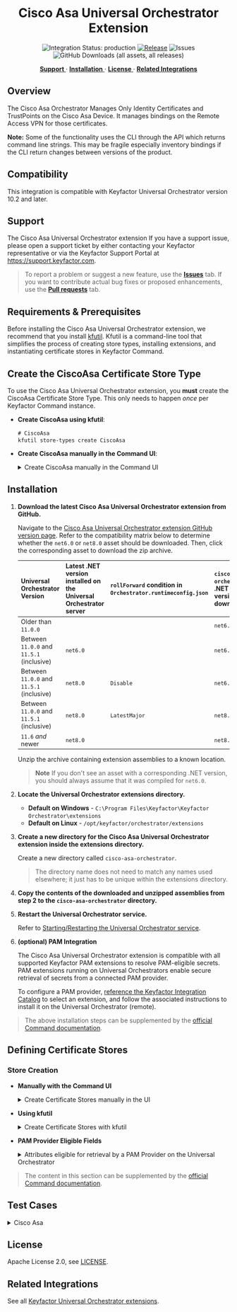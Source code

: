 <h1 align="center" style="border-bottom: none">
    Cisco Asa Universal Orchestrator Extension
</h1>

<p align="center">
  <!-- Badges -->
<img src="https://img.shields.io/badge/integration_status-production-3D1973?style=flat-square" alt="Integration Status: production" />
<a href="https://github.com/Keyfactor/cisco-asa-orchestrator/releases"><img src="https://img.shields.io/github/v/release/Keyfactor/cisco-asa-orchestrator?style=flat-square" alt="Release" /></a>
<img src="https://img.shields.io/github/issues/Keyfactor/cisco-asa-orchestrator?style=flat-square" alt="Issues" />
<img src="https://img.shields.io/github/downloads/Keyfactor/cisco-asa-orchestrator/total?style=flat-square&label=downloads&color=28B905" alt="GitHub Downloads (all assets, all releases)" />
</p>

<p align="center">
  <!-- TOC -->
  <a href="#support">
    <b>Support</b>
  </a>
  ·
  <a href="#installation">
    <b>Installation</b>
  </a>
  ·
  <a href="#license">
    <b>License</b>
  </a>
  ·
  <a href="https://github.com/orgs/Keyfactor/repositories?q=orchestrator">
    <b>Related Integrations</b>
  </a>
</p>

## Overview

The Cisco Asa Orchestrator Manages Only Identity Certificates and TrustPoints on the Cisco Asa Device.  It manages bindings on the Remote Access VPN for those certificates.

**Note:** Some of the functionality uses the CLI through the API which returns command line strings.  This may be fragile especially inventory bindings if the CLI return changes between versions of the product.



## Compatibility

This integration is compatible with Keyfactor Universal Orchestrator version 10.2 and later.

## Support
The Cisco Asa Universal Orchestrator extension If you have a support issue, please open a support ticket by either contacting your Keyfactor representative or via the Keyfactor Support Portal at https://support.keyfactor.com. 
 
> To report a problem or suggest a new feature, use the **[Issues](../../issues)** tab. If you want to contribute actual bug fixes or proposed enhancements, use the **[Pull requests](../../pulls)** tab.

## Requirements & Prerequisites

Before installing the Cisco Asa Universal Orchestrator extension, we recommend that you install [kfutil](https://github.com/Keyfactor/kfutil). Kfutil is a command-line tool that simplifies the process of creating store types, installing extensions, and instantiating certificate stores in Keyfactor Command.



## Create the CiscoAsa Certificate Store Type

To use the Cisco Asa Universal Orchestrator extension, you **must** create the CiscoAsa Certificate Store Type. This only needs to happen _once_ per Keyfactor Command instance.



* **Create CiscoAsa using kfutil**:

    ```shell
    # CiscoAsa
    kfutil store-types create CiscoAsa
    ```

* **Create CiscoAsa manually in the Command UI**:
    <details><summary>Create CiscoAsa manually in the Command UI</summary>

    Create a store type called `CiscoAsa` with the attributes in the tables below:

    #### Basic Tab
    | Attribute | Value | Description |
    | --------- | ----- | ----- |
    | Name | CiscoAsa | Display name for the store type (may be customized) |
    | Short Name | CiscoAsa | Short display name for the store type |
    | Capability | CiscoAsa | Store type name orchestrator will register with. Check the box to allow entry of value |
    | Supports Add | ✅ Checked | Check the box. Indicates that the Store Type supports Management Add |
    | Supports Remove | ✅ Checked | Check the box. Indicates that the Store Type supports Management Remove |
    | Supports Discovery | 🔲 Unchecked |  Indicates that the Store Type supports Discovery |
    | Supports Reenrollment | 🔲 Unchecked |  Indicates that the Store Type supports Reenrollment |
    | Supports Create | 🔲 Unchecked |  Indicates that the Store Type supports store creation |
    | Needs Server | ✅ Checked | Determines if a target server name is required when creating store |
    | Blueprint Allowed | ✅ Checked | Determines if store type may be included in an Orchestrator blueprint |
    | Uses PowerShell | 🔲 Unchecked | Determines if underlying implementation is PowerShell |
    | Requires Store Password | 🔲 Unchecked | Enables users to optionally specify a store password when defining a Certificate Store. |
    | Supports Entry Password | 🔲 Unchecked | Determines if an individual entry within a store can have a password. |

    The Basic tab should look like this:

    ![CiscoAsa Basic Tab](docsource/images/CiscoAsa-basic-store-type-dialog.png)

    #### Advanced Tab
    | Attribute | Value | Description |
    | --------- | ----- | ----- |
    | Supports Custom Alias | Required | Determines if an individual entry within a store can have a custom Alias. |
    | Private Key Handling | Required | This determines if Keyfactor can send the private key associated with a certificate to the store. Required because IIS certificates without private keys would be invalid. |
    | PFX Password Style | Default | 'Default' - PFX password is randomly generated, 'Custom' - PFX password may be specified when the enrollment job is created (Requires the Allow Custom Password application setting to be enabled.) |

    The Advanced tab should look like this:

    ![CiscoAsa Advanced Tab](docsource/images/CiscoAsa-advanced-store-type-dialog.png)

    > For Keyfactor **Command versions 24.4 and later**, a Certificate Format dropdown is available with PFX and PEM options. Ensure that **PFX** is selected, as this determines the format of new and renewed certificates sent to the Orchestrator during a Management job. Currently, all Keyfactor-supported Orchestrator extensions support only PFX.

    #### Custom Fields Tab
    Custom fields operate at the certificate store level and are used to control how the orchestrator connects to the remote target server containing the certificate store to be managed. The following custom fields should be added to the store type:

    | Name | Display Name | Description | Type | Default Value/Options | Required |
    | ---- | ------------ | ---- | --------------------- | -------- | ----------- |
    | CommitToDisk | Commit To Disk | This controls if you will write to the disk or memory on the device when adding or removing certificates. | Bool | false | ✅ Checked |
    | ServerUsername | Server Username | The username to log into the target server (This field is automatically created). Check the No Value Checkbox when using GMSA Accounts. | Secret |  | 🔲 Unchecked |
    | ServerPassword | Server Password | The password that matches the username to log into the target server (This field is automatically created). Check the No Value Checkbox when using GMSA Accounts. | Secret |  | 🔲 Unchecked |
    | ServerUseSsl | Use SSL | Determines whether the server uses SSL or not (This field is automatically created). | Bool | true | ✅ Checked |

    The Custom Fields tab should look like this:

    ![CiscoAsa Custom Fields Tab](docsource/images/CiscoAsa-custom-fields-store-type-dialog.png)



    #### Entry Parameters Tab

    | Name | Display Name | Description | Type | Default Value | Entry has a private key | Adding an entry | Removing an entry | Reenrolling an entry |
    | ---- | ------------ | ---- | ------------- | ----------------------- | ---------------- | ----------------- | ------------------- | ----------- |
    | interfaces | Interfaces Comma Separated | Comma separated list of Interfaces to bind to. One can be the primary certificate and the other can be the load balancing certificate. For inside here is a sample of binding to both primary and load balancing inside,inside vpnlb-ip. | String |  | 🔲 Unchecked | 🔲 Unchecked | 🔲 Unchecked | 🔲 Unchecked |

    The Entry Parameters tab should look like this:

    ![CiscoAsa Entry Parameters Tab](docsource/images/CiscoAsa-entry-parameters-store-type-dialog.png)





## Installation

1. **Download the latest Cisco Asa Universal Orchestrator extension from GitHub.** 

    Navigate to the [Cisco Asa Universal Orchestrator extension GitHub version page](https://github.com/Keyfactor/cisco-asa-orchestrator/releases/latest). Refer to the compatibility matrix below to determine whether the `net6.0` or `net8.0` asset should be downloaded. Then, click the corresponding asset to download the zip archive.

    | Universal Orchestrator Version | Latest .NET version installed on the Universal Orchestrator server | `rollForward` condition in `Orchestrator.runtimeconfig.json` | `cisco-asa-orchestrator` .NET version to download |
    | --------- | ----------- | ----------- | ----------- |
    | Older than `11.0.0` | | | `net6.0` |
    | Between `11.0.0` and `11.5.1` (inclusive) | `net6.0` | | `net6.0` | 
    | Between `11.0.0` and `11.5.1` (inclusive) | `net8.0` | `Disable` | `net6.0` | 
    | Between `11.0.0` and `11.5.1` (inclusive) | `net8.0` | `LatestMajor` | `net8.0` | 
    | `11.6` _and_ newer | `net8.0` | | `net8.0` |

    Unzip the archive containing extension assemblies to a known location.

    > **Note** If you don't see an asset with a corresponding .NET version, you should always assume that it was compiled for `net6.0`.

2. **Locate the Universal Orchestrator extensions directory.**

    * **Default on Windows** - `C:\Program Files\Keyfactor\Keyfactor Orchestrator\extensions`
    * **Default on Linux** - `/opt/keyfactor/orchestrator/extensions`
    
3. **Create a new directory for the Cisco Asa Universal Orchestrator extension inside the extensions directory.**
        
    Create a new directory called `cisco-asa-orchestrator`.
    > The directory name does not need to match any names used elsewhere; it just has to be unique within the extensions directory.

4. **Copy the contents of the downloaded and unzipped assemblies from __step 2__ to the `cisco-asa-orchestrator` directory.**

5. **Restart the Universal Orchestrator service.**

    Refer to [Starting/Restarting the Universal Orchestrator service](https://software.keyfactor.com/Core-OnPrem/Current/Content/InstallingAgents/NetCoreOrchestrator/StarttheService.htm).


6. **(optional) PAM Integration** 

    The Cisco Asa Universal Orchestrator extension is compatible with all supported Keyfactor PAM extensions to resolve PAM-eligible secrets. PAM extensions running on Universal Orchestrators enable secure retrieval of secrets from a connected PAM provider.

    To configure a PAM provider, [reference the Keyfactor Integration Catalog](https://keyfactor.github.io/integrations-catalog/content/pam) to select an extension, and follow the associated instructions to install it on the Universal Orchestrator (remote).


> The above installation steps can be supplemented by the [official Command documentation](https://software.keyfactor.com/Core-OnPrem/Current/Content/InstallingAgents/NetCoreOrchestrator/CustomExtensions.htm?Highlight=extensions).



## Defining Certificate Stores



### Store Creation

* **Manually with the Command UI**

    <details><summary>Create Certificate Stores manually in the UI</summary>

    1. **Navigate to the _Certificate Stores_ page in Keyfactor Command.**

        Log into Keyfactor Command, toggle the _Locations_ dropdown, and click _Certificate Stores_.

    2. **Add a Certificate Store.**

        Click the Add button to add a new Certificate Store. Use the table below to populate the **Attributes** in the **Add** form.

        | Attribute | Description |
        | --------- | ----------- |
        | Category | Select "CiscoAsa" or the customized certificate store name from the previous step. |
        | Container | Optional container to associate certificate store with. |
        | Client Machine | Hostname or IP of the Cisco Asa Device without the http:// or https:// prefix same sample would be 10.5.0.4. |
        | Store Path | Cisco Asa Certificate Types to manage for Now all that is supported is /Identity. |
        | Orchestrator | Select an approved orchestrator capable of managing `CiscoAsa` certificates. Specifically, one with the `CiscoAsa` capability. |
        | CommitToDisk | This controls if you will write to the disk or memory on the device when adding or removing certificates. |
        | ServerUsername | The username to log into the target server (This field is automatically created). Check the No Value Checkbox when using GMSA Accounts. |
        | ServerPassword | The password that matches the username to log into the target server (This field is automatically created). Check the No Value Checkbox when using GMSA Accounts. |
        | ServerUseSsl | Determines whether the server uses SSL or not (This field is automatically created). |
    </details>


* **Using kfutil**
    
    <details><summary>Create Certificate Stores with kfutil</summary>
    
    1. **Generate a CSV template for the CiscoAsa certificate store**

        ```shell
        kfutil stores import generate-template --store-type-name CiscoAsa --outpath CiscoAsa.csv
        ```
    2. **Populate the generated CSV file**

        Open the CSV file, and reference the table below to populate parameters for each **Attribute**.

        | Attribute | Description |
        | --------- | ----------- |
        | Category | Select "CiscoAsa" or the customized certificate store name from the previous step. |
        | Container | Optional container to associate certificate store with. |
        | Client Machine | Hostname or IP of the Cisco Asa Device without the http:// or https:// prefix same sample would be 10.5.0.4. |
        | Store Path | Cisco Asa Certificate Types to manage for Now all that is supported is /Identity. |
        | Orchestrator | Select an approved orchestrator capable of managing `CiscoAsa` certificates. Specifically, one with the `CiscoAsa` capability. |
        | CommitToDisk | This controls if you will write to the disk or memory on the device when adding or removing certificates. |
        | ServerUsername | The username to log into the target server (This field is automatically created). Check the No Value Checkbox when using GMSA Accounts. |
        | ServerPassword | The password that matches the username to log into the target server (This field is automatically created). Check the No Value Checkbox when using GMSA Accounts. |
        | ServerUseSsl | Determines whether the server uses SSL or not (This field is automatically created). |
    3. **Import the CSV file to create the certificate stores**

        ```shell
        kfutil stores import csv --store-type-name CiscoAsa --file CiscoAsa.csv
        ```

* **PAM Provider Eligible Fields**
    <details><summary>Attributes eligible for retrieval by a PAM Provider on the Universal Orchestrator</summary>

    If a PAM provider was installed _on the Universal Orchestrator_ in the [Installation](#Installation) section, the following parameters can be configured for retrieval _on the Universal Orchestrator_.

    | Attribute | Description |
    | --------- | ----------- |
    | ServerUsername | The username to log into the target server (This field is automatically created). Check the No Value Checkbox when using GMSA Accounts. |
    | ServerPassword | The password that matches the username to log into the target server (This field is automatically created). Check the No Value Checkbox when using GMSA Accounts. |

    Please refer to the **Universal Orchestrator (remote)** usage section ([PAM providers on the Keyfactor Integration Catalog](https://keyfactor.github.io/integrations-catalog/content/pam)) for your selected PAM provider for instructions on how to load attributes orchestrator-side.

    > Any secret can be rendered by a PAM provider _installed on the Keyfactor Command server_. The above parameters are specific to attributes that can be fetched by an installed PAM provider running on the Universal Orchestrator server itself.
    </details>


> The content in this section can be supplemented by the [official Command documentation](https://software.keyfactor.com/Core-OnPrem/Current/Content/ReferenceGuide/Certificate%20Stores.htm?Highlight=certificate%20store).




## Test Cases

<details>
<summary>Cisco Asa</summary>

Case Number|Case Name|Enrollment Params|Expected Results|Passed|Screenshot
----|------------------------|------------------------------------|--------------|----------------|-------------------------
1|Inventory|N/A|Identity certificates only will be inventoried on the the device and appear in the Cisco Asa Store in Keyfactor Command|True|![](Images/TC1-Inventory.gif)
2|New Cert Enrollment To Identiy Certs with No Bindings|**Alias:** NoBindingCertTC2 **Interfaces Comma Separated:**|Cert will be Installed to Identity Certificates with Trustpoint name of NoBindingCertTC2|True|![](Images/TC2-EnrollNoBindings.gif)
3|New Cert Enrollment To Identiy Certs with Bindings|**Alias:** TC3EnrollWithBindings **Interfaces Comma Separated:** inside,dmz|Cert will be Installed to Identity Certificates with Trustpoint name of TC3EnrollWithBindings and bound to inside and dmz interfaces|True|![](Images/TC3-EnrollWithBindings.gif)
4|Renew Cert To Identiy Certs with No Bindings|**Alias:** NoBindingCertTC2 **Interfaces Comma Separated:**|Cert will Renewed to Identity Certificates with Trustpoint name of NoBindingCertTC2doublepipeSomeDateInt this is *not* a replace to prevent downtime.|True|![](Images/TC4-RenewNoBindings.gif)
5|Renew Cert To Identiy Certs with Bindings|**Alias:** TC3EnrollWithBindings **Interfaces Comma Separated:** inside,dmz|Cert will Renewed to Identity Certificates with Trustpoint name of TC3EnrollWithBindingsdoublepipeSomeDateInt this is *not* a replace to prevent downtime.  It will also be bound to dmz and inside interfaces.|True|![](Images/TC5-RenewNoBindings.gif)
6|Attempted Replace without overwrite flag To Identiy Certs with Bindings|**Alias:** TC3EnrollWithBindings **Interfaces Comma Separated:** inside,dmz|Job will fail and the result will indicate to use the overwrite flag|True|![](Images/TC6-SameNameNoOverwriteFlag.gif)
7|Remove Cert With Bindings|**Alias:** TC3EnrollWithBindingsdoublepipe587638726 **Interfaces Comma Separated:** inside,dmz|Identity Certifite will be deleted and bindings removed.|True|![](Images/TC7-RemoveCertWithBindings.gif)
8|Commit To Disk Test|**Alias:** CommitToDiskTC **Interfaces Comma Separated:**|After Enrollment the startup config and running config in Cisco Asa Should be the same|True|![](Images/TC8-CommitToDiskTest.gif)
9|Attempted Replace with overwrite flag To Identiy Certs with Bindings|**Alias:** TC3EnrollWithBindings **Interfaces Comma Separated:** inside,dmz|Since overwrite flag was used, it will add and rebind a new certificate named TC3EnrollWithBindingsdoublepipeSomeDateInt this is *not* a replace to prevent downtime|True|![](Images/TC9-SameNameWithOverwriteFlag.gif)

</details>


## License

Apache License 2.0, see [LICENSE](LICENSE).

## Related Integrations

See all [Keyfactor Universal Orchestrator extensions](https://github.com/orgs/Keyfactor/repositories?q=orchestrator).